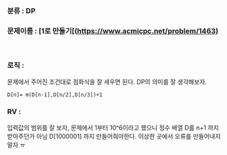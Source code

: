 ### 분류 : DP
### 문제이름 : [1로 만들기[(https://www.acmicpc.net/problem/1463) 
</br>

### 로직 : 
문제에서 주어진 조건대로 점화식을 잘 세우면 된다. DP의 의미를 잘 생각해보자.  

    D[n]= m(D[n-1],D[n/2],D[n/3])+1
 
 
 ### RV : 
  입력값의 범위를 잘 보자, 문제에서 1부터 10^6이라고 했으니 정수 배열 D를 n+1 까지 받아주던가 아님 D[1000001] 까지 만들어줘야한다.
         이상한 곳에서 오류를 만들어내지 말자 ㅠ
